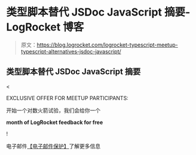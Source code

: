 # 类型脚本替代 JSDoc JavaScript 摘要- LogRocket 博客

> 原文：<https://blog.logrocket.com/logrocket-typescript-meetup-typescript-alternatives-jsdoc-javascript/>

## 类型脚本替代 JSDoc JavaScript 摘要

<

EXCLUSIVE OFFER FOR MEETUP PARTICIPANTS:

开始一个对数火箭试验，我们会给你一个

**month of LogRocket feedback for free**

!

电子邮件[【电子邮件保护】](/cdn-cgi/l/email-protection)了解更多信息